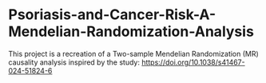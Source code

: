 # Psoriasis-and-Cancer-Risk-A-Mendelian-Randomization-Analysis
This project is a recreation of a Two-sample Mendelian Randomization (MR) causality analysis inspired by the study:   https://doi.org/10.1038/s41467-024-51824-6
